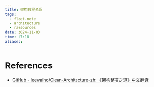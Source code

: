 ```yaml
---
title: 架构教程资源
tags:
  - fleet-note
  - architecture
  - raesources
date: 2024-11-03
time: 17:18
aliases:
---
```




# References

* [GitHub - leewaiho/Clean-Architecture-zh: 《架构整洁之道》中文翻译](https://github.com/leewaiho/Clean-Architecture-zh?tab=readme-ov-file)